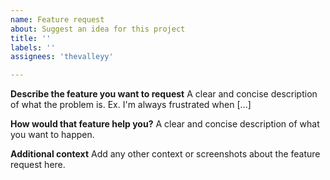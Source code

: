 ```yaml
---
name: Feature request
about: Suggest an idea for this project
title: ''
labels: ''
assignees: 'thevalleyy'

---
```


**Describe the feature you want to request**
A clear and concise description of what the problem is. Ex. I'm always frustrated when [...]

**How would that feature help you?**
A clear and concise description of what you want to happen.

**Additional context**
Add any other context or screenshots about the feature request here.

